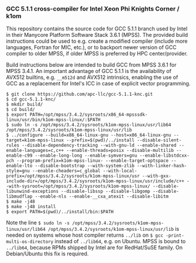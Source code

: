 ### GCC 5.1.1 cross-compiler for Intel Xeon Phi Knights Corner / k1om

This repository contains the source code for GCC 5.1.1 branch used by Intel in their Manycore Platform Software Stack 3.6.1 (MPSS). The provided build instructions could be used to e.g. create a modified compiler (include more languages, Fortran for MIC, etc.), or to backport newer version of GCC compiler to older MPSS, if older MPSS is preferred by HPC center/provider.

Build instructions below are intended to build GCC from MPSS 3.6.1 for MPSS 3.4.1. An important advantage of GCC 5.1.1 is the availability of AVX512 builtins, e.g. `__m512d` and AVX512 intrinsics, enabling the use of GCC as a replacement for Intel's ICC in case of explicit vector programming.

```
$ git clone https://github.com/apc-llc/gcc-5.1.1-knc.git
$ cd gcc-5.1.1-knc/
$ mkdir build/
$ cd build/
$ export PATH=/opt/mpss/3.4.2/sysroots/x86_64-mpsssdk-linux/usr/bin/k1om-mpss-linux/:$PATH
$ sudo ln -s /opt/mpss/3.4.2/sysroots/k1om-mpss-linux/usr/lib64 /opt/mpss/3.4.2/sysroots/k1om-mpss-linux/usr/lib
$ ../configure --build=x86_64-linux-gnu --host=x86_64-linux-gnu --target=k1om-mpss-linux --prefix=$(pwd)/../install --disable-silent-rules --disable-dependency-tracking --with-gnu-ld --enable-shared --enable-languages=c,c++ --enable-threads=posix --disable-multilib --enable-c99 --enable-long-long --enable-symvers=gnu --enable-libstdcxx-pch --program-prefix=k1om-mpss-linux- --enable-target-optspace --enable-lto --disable-bootstrap --with-system-zlib --with-linker-hash-style=gnu --enable-cheaders=c_global --with-local-prefix=/opt/mpss/3.4.2/sysroots/k1om-mpss-linux/usr --with-gxx-include-dir=/opt/mpss/3.4.2/sysroots/k1om-mpss-linux/usr/include/c++ --with-sysroot=/opt/mpss/3.4.2/sysroots/k1om-mpss-linux/ --disable-libunwind-exceptions --disable-libssp --disable-libgomp --disable-libmudflap --enable-nls --enable-__cxa_atexit --disable-libitm
$ make -j48
$ make -j48 install
$ export PATH=$(pwd)/../install/bin:$PATH
```

Note the line `$ sudo ln -s /opt/mpss/3.4.2/sysroots/k1om-mpss-linux/usr/lib64 /opt/mpss/3.4.2/sysroots/k1om-mpss-linux/usr/lib` is needed on systems whose host compiler returns `../lib` on `$ gcc -print-multi-os-directory` instead of `../lib64`, e.g. on Ubuntu. MPSS is bound to `../lib64`, because RPMs shipped by Intel are for RedHat/SuSE family. On Debian/Ubuntu this fix is required.
